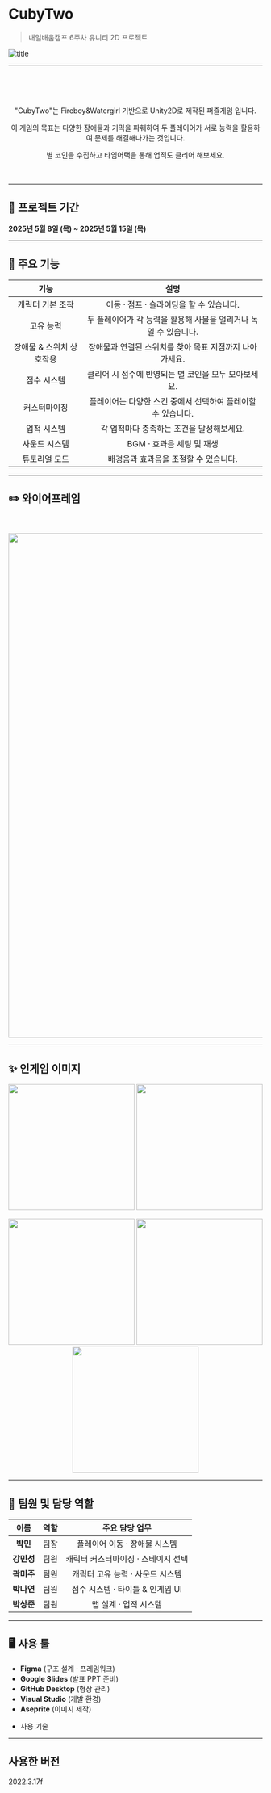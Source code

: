 # CubyTwo
> 내일배움캠프 6주차 유니티 2D 프로젝트 

![title](https://github.com/user-attachments/assets/2e5fdb53-e8cf-4a35-926a-eb65d97395bc)

---


<br><br><br>
<p align="center">"CubyTwo"는 Fireboy&Watergirl 기반으로 Unity2D로 제작된 퍼즐게임 입니다.
<p align="center">이 게임의 목표는 다양한 장애물과 기믹을 파훼하여 두 플레이어가 서로 능력을 활용하여 문제를 해결해나가는 것입니다.
<p align="center">별 코인을 수집하고 타임어택을 통해 업적도 클리어 해보세요.
<br><br><br>

---
## 📅 프로젝트 기간
**2025년 5월 8일 (목) ~ 2025년 5월 15일 (목)**

---

## 🚀 주요 기능

| 기능                       | 설명                                           |
| :------------------------: | :-------------------------------------------: |
|  캐릭터 기본 조작         | 이동 · 점프 · 슬라이딩을 할 수 있습니다.                     |
|  고유 능력                | 두 플레이어가 각 능력을 활용해 사물을 얼리거나 녹일 수 있습니다.                     |
|  장애물 & 스위치 상호작용  | 장애물과 연결된 스위치를 찾아 목표 지점까지 나아가세요.               |
|  점수 시스템               | 클리어 시 점수에 반영되는 별 코인을 모두 모아보세요.                        |
|  커스터마이징             | 플레이어는 다양한 스킨 중에서 선택하여 플레이할 수 있습니다.                         |
|  업적 시스템               | 각 업적마다 충족하는 조건을 달성해보세요.                   |
|  사운드 시스템             | BGM · 효과음 세팅 및 재생                     |
|  튜토리얼 모드             | 배경음과 효과음을 조절할 수 있습니다.             |


--------------------------
## ✏️ 와이어프레임
<br>
<p align="center">
  <img src="https://github.com/user-attachments/assets/eb9d6e33-b3a2-4d6f-b4d8-8997e7d443ea" width="1000">
</p>


--------------------------
## ✨ 인게임 이미지

<p align="center">
  <img src="https://github.com/user-attachments/assets/e0e2f14b-942e-45cf-808c-4b1ab3f095c3" width="250">
  <img src="https://github.com/user-attachments/assets/4dbf0330-dee0-4c87-af89-f97bc71896ca" width="250">
</p>
<p align="center">
  <img src="https://github.com/user-attachments/assets/5279fea9-23ef-4221-9db0-d900757b0b38" width="250">
  <img src="https://github.com/user-attachments/assets/d04cf70b-d540-46f7-aa6e-a523e32abdc0" width="250">
  <img src="https://github.com/user-attachments/assets/e5ff00e8-388d-41aa-a782-4d2b597a33cf" width="250">
</p>

---

## 👥 팀원 및 담당 역할

| 이름     | 역할                       | 주요 담당 업무                             |
| :------: | :------------------------: | :----------------------------------------: |
| **박민** |  팀장                     | 플레이어 이동 · 장애물 시스템               |
| **강민성** | 팀원                     | 캐릭터 커스터마이징 · 스테이지 선택         |
| **곽미주** | 팀원                     | 캐릭터 고유 능력 · 사운드 시스템            |
| **박나연** |  팀원                     | 점수 시스템 · 타이틀 & 인게임 UI           |
| **박상준** | 팀원                     | 맵 설계 · 업적 시스템                       |

---

## 🖥️ 사용 툴  
- **Figma** (구조 설계 · 프레임워크)  
- **Google Slides** (발표 PPT 준비)
- **GitHub Desktop** (형상 관리)  
- **Visual Studio** (개발 환경)
- **Aseprite** (이미지 제작)
* 사용 기술<br>

---

## 사용한 버전
2022.3.17f
